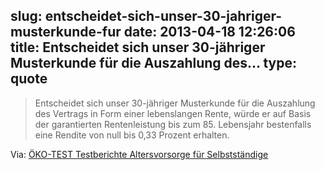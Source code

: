 slug: entscheidet-sich-unser-30-jahriger-musterkunde-fur
date: 2013-04-18 12:26:06
title: Entscheidet sich unser 30-jähriger Musterkunde für die Auszahlung des...
type: quote
---

> Entscheidet sich unser 30-jähriger Musterkunde für die Auszahlung des Vertrags in Form einer lebenslangen Rente, würde er auf Basis der garantierten Rentenleistung bis zum 85. Lebensjahr bestenfalls eine Rendite von null bis 0,33 Prozent erhalten.

Via: [ÖKO-TEST Testberichte Altersvorsorge für Selbstständige](http://www.oekotest.de/cgi/index.cgi?artnr=99485;bernr=21;seite=01;co=)
